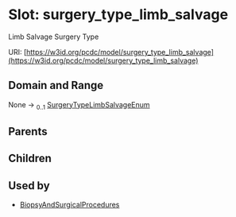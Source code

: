
# Slot: surgery_type_limb_salvage


Limb Salvage Surgery Type

URI: [https://w3id.org/pcdc/model/surgery_type_limb_salvage](https://w3id.org/pcdc/model/surgery_type_limb_salvage)


## Domain and Range

None &#8594;  <sub>0..1</sub> [SurgeryTypeLimbSalvageEnum](SurgeryTypeLimbSalvageEnum.md)

## Parents


## Children


## Used by

 * [BiopsyAndSurgicalProcedures](BiopsyAndSurgicalProcedures.md)
